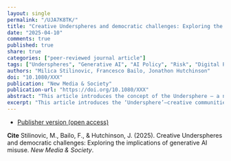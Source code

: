 ```yaml
---
layout: single
permalink: "/UJA7K8TK/"
title: "Creative Underspheres and democratic challenges: Exploring the implications of generative AI misuse"
date: "2025-04-10"
comments: true
published: true
share: true
categories: ["peer-reviewed journal article"]
tags: ["Underspheres", "Generative AI", "AI Policy", "Risk", "Digital Policymaking", "AI Governance"]
authors: "Milica Stilinovic, Francesco Bailo, Jonathon Hutchinson"
doi: "10.1080/XXX"
publication: "New Media & Society"
publication-url: "https://doi.org/10.1080/XXX"
abstract: "This article introduces the concept of the Undersphere – a networked community brought together via creative exchange – to highlight how the increased proliferation of Generative AI poses risks not yet acknowledged by policymakers within emerging AI regulatory frameworks. Employing a single case study methodology – namely, exploring exchanges made on r/StableDiffusion, a known subgroup on Reddit – it illustrates the conceptual parameters of the Undersphere, outlines the potential for creative harm within the GenAI space, and counters these elements against the AI regulatory frameworks found within the EU AI Act. It concludes that a risk management framework that provides a more fluid approach to addressing risks, such as those found in governance frameworks aimed at eradicating climate change, could be better positioned to address insecurities manifesting from the GenAI space."
excerpt: "This article introduces the ‘Undersphere’—creative communities using Generative AI in ways that challenge current policy frameworks and pose emerging risks to democratic values."
---
```


* [Publisher version (open access)]()

**Cite** Stilinovic, M., Bailo, F., & Hutchinson, J. (2025). Creative Underspheres and democratic challenges: Exploring the implications of generative AI misuse. *New Media & Society*.



